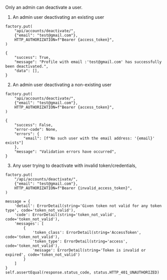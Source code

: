 Only an admin can deactivate a user. 

1. An admin user deactivating an existing user

```
factory.put(
    "api/accounts/deactivate/",
    {"email": "test@gmail.com"},
    HTTP_AUTHORIZATION=f"Bearer {access_token}",
)

{
    "success": True,
    "message": "Profile with email :'test@gmail.com' has successfully been deactivated.",
    "data": [],
}
```

2. An admin user deactivating a non-existing user

```
factory.put(
    "api/accounts/deactivate/",
    {"email": "test@gmail.com"},
    HTTP_AUTHORIZATION=f"Bearer {access_token}",
)

{
    "success": False,
    "error-code": None,
    "errors": {
        "email": [f"No such user with the email address: '{email}' exists"]
    },
    "message": "Validation errors have occurred",
}
```

3. Any user trying to deactivate with invalid token/credentials,

```
factory.put(
    "/api/accounts/deactivate/",
    {"email": "test@gmail.com"},
    HTTP_AUTHORIZATION=f"Bearer {invalid_access_token}",
)

message = {
    'detail': ErrorDetail(string='Given token not valid for any token type', code='token_not_valid'),
    'code': ErrorDetail(string='token_not_valid', code='token_not_valid'),
    'messages': [
        {
            'token_class': ErrorDetail(string='AccessToken', code='token_not_valid'),
            'token_type': ErrorDetail(string='access', code='token_not_valid'),
            'message': ErrorDetail(string='Token is invalid or expired', code='token_not_valid')
        }
    ]
}
self.assertEqual(response.status_code, status.HTTP_401_UNAUTHORIZED)
```
